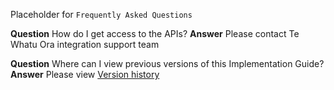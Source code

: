 Placeholder for `Frequently Asked Questions`

**Question** How do I get access to the APIs?
**Answer** Please contact Te Whatu Ora integration support team

**Question** Where can I view previous versions of this Implementation Guide?
**Answer** Please view [Version history](./history.html)